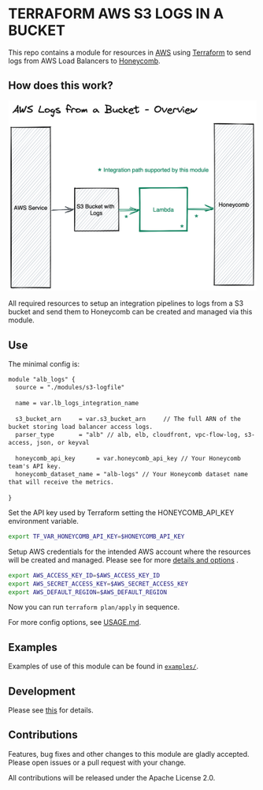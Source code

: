 # TERRAFORM AWS S3 LOGS IN A BUCKET

This repo contains a module for resources in [AWS](https://aws.amazon.com/) using [Terraform](https://www.terraform.io/)
to send logs from AWS Load Balancers to [Honeycomb](https://www.honeycomb.io/).

## How does this work?

![AWS CloudWatch Logs Integration overview](../../docs/s3-logfile-overview.png)

All required resources to setup an integration pipelines to logs from a S3 bucket and send them to
Honeycomb can be created and managed via this module.


## Use

The minimal config is:

```hcl
module "alb_logs" {
  source = "./modules/s3-logfile"

  name = var.lb_logs_integration_name

  s3_bucket_arn     = var.s3_bucket_arn     // The full ARN of the bucket storing load balancer access logs.
  parser_type       = "alb" // alb, elb, cloudfront, vpc-flow-log, s3-access, json, or keyval

  honeycomb_api_key      = var.honeycomb_api_key // Your Honeycomb team's API key.
  honeycomb_dataset_name = "alb-logs" // Your Honeycomb dataset name that will receive the metrics.

}
```

Set the API key used by Terraform setting the HONEYCOMB_API_KEY environment variable.

```bash
export TF_VAR_HONEYCOMB_API_KEY=$HONEYCOMB_API_KEY
```

Setup AWS credentials for the intended AWS account where the resources will be created and managed. Please see for
more [details and options](https://registry.terraform.io/providers/hashicorp/aws/latest/docs#authentication-and-configuration)
.

```bash
export AWS_ACCESS_KEY_ID=$AWS_ACCESS_KEY_ID
export AWS_SECRET_ACCESS_KEY=$AWS_SECRET_ACCESS_KEY
export AWS_DEFAULT_REGION=$AWS_DEFAULT_REGION
```

Now you can run `terraform plan/apply` in sequence.

For more config options, see [USAGE.md](https://github.com/honeycombio/terraform-aws-integrations/blob/main/USAGE.md).

## Examples

Examples of use of this module can be found
in [`examples/`](https://github.com/honeycombio/terraform-aws-integrations/tree/main/examples/s3-logfile).

## Development

Please see [this](https://github.com/honeycombio/terraform-aws-integrations#development) for details.

## Contributions

Features, bug fixes and other changes to this module are gladly accepted. Please open issues or a pull request with your
change.

All contributions will be released under the Apache License 2.0.
